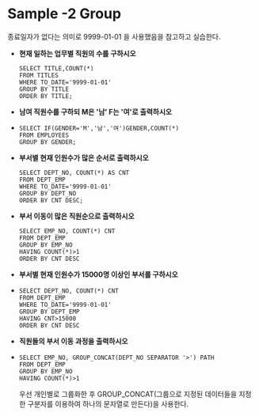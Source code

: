 # Sample -2 Group

종료일자가 없다는 의미로 9999-01-01 을 사용했음을 참고하고 실습한다.

* **현재 일하는 업무별 직원의 수를 구하시오**

  ```
  SELECT TITLE,COUNT(*)
  FROM TITLES
  WHERE TO_DATE='9999-01-01'
  GROUP BY TITLE
  ORDER BY TITLE;
  ```

* **남여 직원수를 구하되 M은 '남' F는 '여'로 출력하시오**

* ```
  SELECT IF(GENDER='M','남','여')GENDER,COUNT(*)
  FROM EMPLOYEES
  GROUP BY GENDER;
  ```

* **부서별 현재 인원수가 많은 순서로 출력하시오**

  ```
  SELECT DEPT_NO, COUNT(*) AS CNT
  FROM DEPT_EMP
  WHERE TO_DATE='9999-01-01'
  GROUP BY DEPT_NO
  ORDER BY CNT DESC;
  ```

* **부서 이동이 많은 직원순으로 출력하시오**

  ```
  SELECT EMP_NO, COUNT(*) CNT
  FROM DEPT_EMP
  GROUP BY EMP_NO
  HAVING COUNT(*)>1
  ORDER BY CNT DESC
  ```

* **부서별 현재 인원수가 15000명 이상인 부서를 구하시오**

* ```
  SELECT DEPT_NO, COUNT(*) CNT
  FROM DEPT_EMP
  WHERE TO_DATE='9999-01-01'
  GROUP BY DEPT_EMP
  HAVING CNT>15000
  ORDER BY CNT DESC
  ```

* **직원들의 부서 이동 과정을 출력하시오**

* ```
  SELECT EMP_NO, GROUP_CONCAT(DEPT_NO SEPARATOR '>') PATH
  FROM DEPT_EMP
  GROUP BY EMP_NO
  HAVING COUNT(*)>1
  ```

  우선 개인별로 그룹화한 후 GROUP\_CONCAT\(그룹으로 지정된 데이터들을 지정한 구분자를 이용하여 하나의 문자열로 만든다\)을 사용한다.

